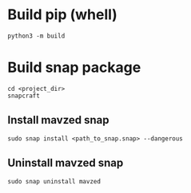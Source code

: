 # Build pip (whell)

```python3 -m build```

# Build snap package

```
cd <project_dir>
snapcraft
```
## Install mavzed snap
```
sudo snap install <path_to_snap.snap> --dangerous
``` 
## Uninstall mavzed snap

```
sudo snap uninstall mavzed
```

